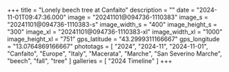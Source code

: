 +++
title = "Lonely beech tree at Canfaito"
description = ""
date = "2024-11-01T09:47:36.000"
image = "20241101@094736-1110383"
image_s = "20241101@094736-1110383-s"
image_width_s = "400"
image_height_s = "300"
image_xl = "20241101@094736-1110383-xl"
image_width_xl = "1000"
image_height_xl = "751"
gps_latitude = "43.2999311166667"
gps_longitude = "13.0764869166667"
phototags = [ "2024", "2024-11", "2024-11-01", "Canfaito", "Europe", "Italy", "Macerata", "Marche", "San Severino Marche", "beech", "fall", "tree" ]
galleries = [ "2024 Timeline" ]
+++
